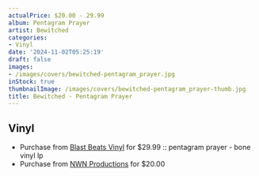 ```yaml
---
actualPrice: $20.00 - 29.99
album: Pentagram Prayer
artist: Bewitched
categories:
- Vinyl
date: '2024-11-02T05:25:19'
draft: false
images:
- /images/covers/bewitched-pentagram_prayer.jpg
inStock: true
thumbnailImage: /images/covers/bewitched-pentagram_prayer-thumb.jpg
title: Bewitched - Pentagram Prayer
---
```


## Vinyl
* Purchase from [Blast Beats Vinyl](https://blastbeatsvinyl.com/products/bewitched-pentagram-prayer-bone-vinyl-lp) for $29.99 :: pentagram prayer - bone vinyl lp
* Purchase from [NWN Productions](http://shop.nwnprod.com/index.php?route=product/product&path=75&product_id=47520&sort=pd.name&order=ASC) for $20.00
